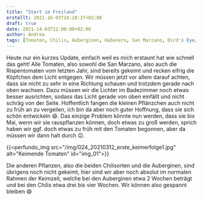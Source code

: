 ```yaml
---
title: "Start im Freiland"
erstellt: 2021-16-03T16:28:37+02:00
draft: true
date: 2021-14-03T12:00:00+02:00
author: Andrea
tags: [Tomaten, Chilis, Auberginen, Habanero, San Marzano, Bird's Eye, Anzucht]
---
```


Heute nur ein kurzes Update, einfach weil es mich erstaunt hat wie schnell das geht!
Alle Tomaten, also sowohl die San Marzano, also auch die Rispentomaten vom letzten Jahr, sind bereits gekeimt und recken eifrig die Köpfchen dem Licht entgegen. Wir müssen jetzt vor allem darauf achten, dass sie nicht zu sehr in eine Richtung schauen und trotzdem gerade nach oben wachsen. Dazu müssen wir die Lichter im Badezimmer noch etwas besser ausrichten, sodass das Licht gerade von oben einfällt und nicht schräg von der Seite. Hoffentlich fangen die kleinen Pflänzchen auch nicht zu früh an zu vergeilen, ich bin da aber noch guter Hoffnung, dass sie sich schön entwickeln :smile:. Das einzige Problem könnte nun werden, dass sie bis Mai, wenn wir sie rauspflanzen können, doch etwas zu groß werden, sprich haben wir ggf. doch etwas zu früh mit den Tomaten begonnen, aber da müssen wir dann halt durch :wink:.

{{<perfundo_img src="/img/024_20210312_erste_keimerfolge1.jpg" alt="Keimende Tomaten" id="img_01">}}

Die anderen Pflanzen, also die beiden Chilisorten und die Auberginen, sind übrigens noch nicht gekeimt, hier sind wir aber noch absolut im normalen Rahmen der Keimzeit, welche bei den Auberginen etwa 2 Wochen beträgt und bei den Chilis etwa drei bis vier Wochen. Wir können also gespannt bleiben :smile: